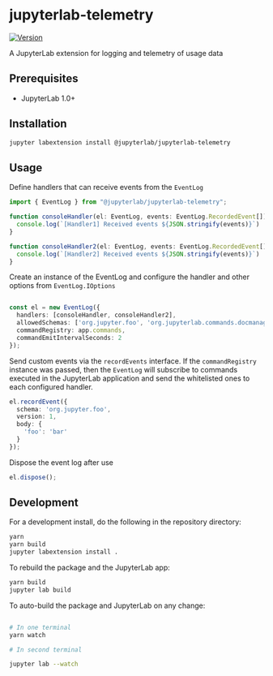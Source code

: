 # jupyterlab-telemetry

[![Version](https://img.shields.io/npm/v/@jupyterlab/jupyterlab-telemetry.svg)](https://www.npmjs.com/package/@jupyterlab/jupyterlab-telemetry)

A JupyterLab extension for logging and telemetry of usage data

## Prerequisites

* JupyterLab 1.0+

## Installation

```bash
jupyter labextension install @jupyterlab/jupyterlab-telemetry
```

## Usage

Define handlers that can receive events from the `EventLog`

```typescript
import { EventLog } from "@jupyterlab/jupyterlab-telemetry";

function consoleHandler(el: EventLog, events: EventLog.RecordedEvent[]) {
  console.log(`[Handler1] Received events ${JSON.stringify(events)}`)
}

function consoleHandler2(el: EventLog, events: EventLog.RecordedEvent[]) {
  console.log(`[Handler2] Received events ${JSON.stringify(events)}`)
}
```

Create an instance of the EventLog and configure the handler and other options from `EventLog.IOptions`

```typescript

const el = new EventLog({
  handlers: [consoleHandler, consoleHandler2],
  allowedSchemas: ['org.jupyter.foo', 'org.jupyterlab.commands.docmanager:open'],
  commandRegistry: app.commands,
  commandEmitIntervalSeconds: 2
});
```

Send custom events via the `recordEvents` interface. If the `commandRegistry` instance was passed, then the `EventLog`  will subscribe to commands executed in the JupyterLab application and send the whitelisted ones to each configured handler.

```typescript
el.recordEvent({
  schema: 'org.jupyter.foo',
  version: 1,
  body: {
    'foo': 'bar'
  }
});

```

Dispose the event log after use

```typescript
el.dispose();
```

## Development

For a development install, do the following in the repository directory:

```bash
yarn
yarn build
jupyter labextension install .
```

To rebuild the package and the JupyterLab app:

```bash
yarn build
jupyter lab build
```

To auto-build the package and JupyterLab on any change:

```bash

# In one terminal
yarn watch

# In second terminal

jupyter lab --watch

```
